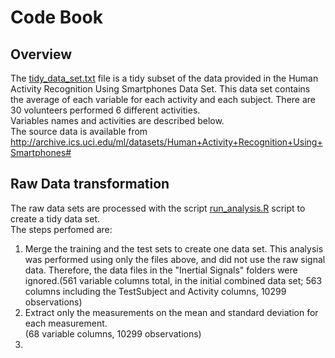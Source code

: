# Code Book

## Overview

The [tidy_data_set.txt](./tidy_data_set.txt) file is a tidy subset of the data provided in the Human Activity Recognition Using Smartphones Data Set. This data set contains the average of each variable for each activity and each subject. There are 30 volunteers performed 6 different activities.  
Variables names and activities are described below.  
The source data is available from http://archive.ics.uci.edu/ml/datasets/Human+Activity+Recognition+Using+Smartphones#

## Raw Data transformation
The raw data sets are processed with the script [run_analysis.R](./run_analysis.R) script to create a tidy data set.  
The steps perfomed are:
1.  Merge the training and the test sets to create one data set. This analysis was performed using only the files above,     and did not use the raw signal data. Therefore, the data files in the "Inertial Signals" folders were ignored.(561        variable columns total, in the initial combined data set; 563 columns including the TestSubject and Activity columns, 10299 observations)  
2.  Extract only the measurements on the mean and standard deviation for each measurement.  
    (68 variable columns, 10299 observations)  
3.  

